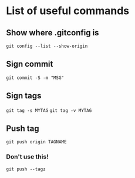 # List of useful commands

## Show where .gitconfig is

`git config --list --show-origin`

## Sign commit

`git commit -S -m "MSG"`

## Sign tags

`git tag -s MYTAG`
`git tag -v MYTAG`

## Push tag
`git push origin TAGNAME`

### Don't use this!
`git push --tagz`

